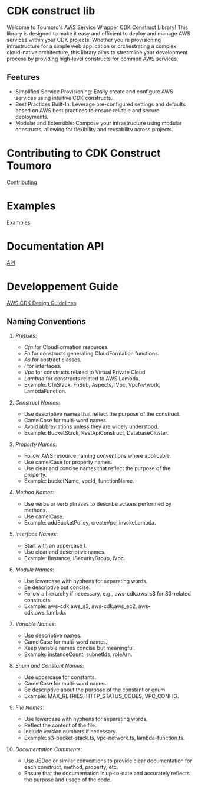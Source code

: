 # CDK construct lib

Welcome to Toumoro's AWS Service Wrapper CDK Construct Library! This library is designed to make it easy and efficient to deploy and manage AWS services within your CDK projects. Whether you're provisioning infrastructure for a simple web application or orchestrating a complex cloud-native architecture, this library aims to streamline your development process by providing high-level constructs for common AWS services.

## Features

* Simplified Service Provisioning: Easily create and configure AWS services using intuitive CDK constructs.
* Best Practices Built-In: Leverage pre-configured settings and defaults based on AWS best practices to ensure reliable and secure deployments.
* Modular and Extensible: Compose your infrastructure using modular constructs, allowing for flexibility and reusability across projects.

# Contributing to CDK Construct Toumoro

[Contributing](CONTRIBUTING.md)

# Examples

[Examples](examples/README.md)

# Documentation API

[API](API.md)

# Developpement Guide

[AWS CDK Design Guidelines](https://github.com/aws/aws-cdk/blob/main/docs/DESIGN_GUIDELINES.md)

## Naming Conventions

1. *Prefixes*:

   * *Cfn* for CloudFormation resources.
   * *Fn* for constructs generating CloudFormation functions.
   * *As* for abstract classes.
   * *I* for interfaces.
   * *Vpc* for constructs related to Virtual Private Cloud.
   * *Lambda* for constructs related to AWS Lambda.
   * Example: CfnStack, FnSub, Aspects, IVpc, VpcNetwork, LambdaFunction.
2. *Construct Names*:

   * Use descriptive names that reflect the purpose of the construct.
   * CamelCase for multi-word names.
   * Avoid abbreviations unless they are widely understood.
   * Example: BucketStack, RestApiConstruct, DatabaseCluster.
3. *Property Names*:

   * Follow AWS resource naming conventions where applicable.
   * Use camelCase for property names.
   * Use clear and concise names that reflect the purpose of the property.
   * Example: bucketName, vpcId, functionName.
4. *Method Names*:

   * Use verbs or verb phrases to describe actions performed by methods.
   * Use camelCase.
   * Example: addBucketPolicy, createVpc, invokeLambda.
5. *Interface Names*:

   * Start with an uppercase I.
   * Use clear and descriptive names.
   * Example: IInstance, ISecurityGroup, IVpc.
6. *Module Names*:

   * Use lowercase with hyphens for separating words.
   * Be descriptive but concise.
   * Follow a hierarchy if necessary, e.g., aws-cdk.aws_s3 for S3-related constructs.
   * Example: aws-cdk.aws_s3, aws-cdk.aws_ec2, aws-cdk.aws_lambda.
7. *Variable Names*:

   * Use descriptive names.
   * CamelCase for multi-word names.
   * Keep variable names concise but meaningful.
   * Example: instanceCount, subnetIds, roleArn.
8. *Enum and Constant Names*:

   * Use uppercase for constants.
   * CamelCase for multi-word names.
   * Be descriptive about the purpose of the constant or enum.
   * Example: MAX_RETRIES, HTTP_STATUS_CODES, VPC_CONFIG.
9. *File Names*:

   * Use lowercase with hyphens for separating words.
   * Reflect the content of the file.
   * Include version numbers if necessary.
   * Example: s3-bucket-stack.ts, vpc-network.ts, lambda-function.ts.
10. *Documentation Comments*:

    * Use JSDoc or similar conventions to provide clear documentation for each construct, method, property, etc.
    * Ensure that the documentation is up-to-date and accurately reflects the purpose and usage of the code.
